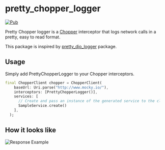# pretty_chopper_logger

[![Pub](https://img.shields.io/pub/v/pretty_chopper_logger.svg)](https://pub.dev/packages/pretty_chopper_logger)

Pretty Chopper logger is a [Chopper](https://pub.dev/packages/chopper) interceptor that logs network calls in a pretty, easy to read format.

This package is inspired by [pretty_dio_logger](https://pub.dev/packages/pretty_dio_logger) package.

## Usage

Simply add PrettyChopperLogger to your Chopper interceptors.

```Dart
final ChopperClient chopper = ChopperClient(
    baseUrl: Uri.parse("http://www.mocky.io/"),
    interceptors: [PrettyChopperLogger()],
    services: [
      // Create and pass an instance of the generated service to the client
      SampleService.create()
    ],
  );
```

## How it looks like

![Response Example](https://raw.github.com/Arnooodles/pretty_chopper_logger/main/images/sample.png 'Response Example')
